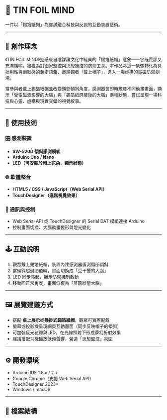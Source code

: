# 🧠 TIN FOIL MIND

一件以「錫箔紙帽」為嘗試融合科技與反諷的互動裝置藝術。

---

## 🎨 創作理念

《TIN FOIL MIND》靈感來自陰謀論文化中經典的「錫箔紙帽」意象——它既荒謬又充滿隱喻，被視為對國家監控與思想操控的防禦工具。本作品將這一象徵轉化為具批判性與幽默感的藝術語彙，邀請觀者「戴上帽子」，進入一場虛構的電磁防禦劇場。

當參與者戴上錫箔紙帽並改變頭部傾斜角度，感測器會即時觸發不同動畫畫面，顯示「受電磁波影響的大腦」與「錫箔紙屏蔽後的大腦」兩種狀態，嘗試呈現一場科技與心靈、虛構與現實交錯的視覺敘事。

---

## 🧪 使用技術

### 🎛️ 感測裝置
- **SW-520D 傾斜感測模組**
- **Arduino Uno / Nano**
- **LED（可安裝於帽上花朵，顯示狀態）**

### 🌐 軟體整合
- **HTML5 / CSS / JavaScript（Web Serial API）**
- **TouchDesigner（進階視覺效果）**

### 📡 通訊與控制
- Web Serial API 或 TouchDesigner 的 Serial DAT 模組連接 Arduino
- 控制畫面切換、大腦動畫變形與燈光變化

---

## 🕹️ 互動說明

1. 觀眾戴上錫箔紙帽，裝置內建感測器偵測頭部傾斜
2. 當傾斜超過閾值時，畫面切換成「受干擾的大腦」
3. LED 同步亮起，顯示防禦機制啟動
4. 移動回正常角度，畫面恢復為「屏蔽狀態大腦」

---

## 🖼️ 展覽建議方式

- 搭配 **桌上展示**或**懸掛式錫箔紙帽**，觀眾可實際配戴
- 螢幕或投影機呈現網頁互動畫面（同步反映帽子的傾斜）
- 可加裝反光花瓣與LED，在光線照射下形成夢幻折射效果
- 建議搭配耳機播放低頻聲響，營造「思想監控」氛圍

---

## ⚙️ 開發環境

- Arduino IDE 1.8.x / 2.x
- Google Chrome（支援 Web Serial API）
- TouchDesigner 2023+
- Windows / macOS

---

## 📁 檔案結構

